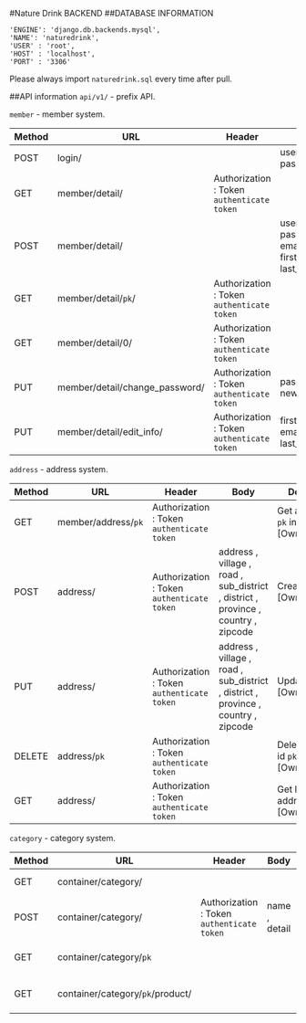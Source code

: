 #Nature Drink BACKEND
##DATABASE INFORMATION   

  ```
  'ENGINE': 'django.db.backends.mysql',
  'NAME': 'naturedrink',
  'USER' : 'root',
  'HOST' : 'localhost',
  'PORT' : '3306'
  ```

  Please always import `naturedrink.sql` every time after pull.

##API information
  `api/v1/` - prefix API.

  `member` - member system.   

  Method | URL | Header | Body | Description
  --- | --- | --- | --- | ---
  POST | login/ |  | username , password | Login user and Get Token
  GET | member/detail/ | Authorization : Token `authenticate token` |  | Get list of member [OwnerOrAdmin]
  POST | member/detail/ |  | username , password , email , first_name , last_name | Create user
  GET | member/detail/`pk`/ | Authorization : Token `authenticate token` |  | Get user id `pk` info [OwnerOrAdmin]
  GET | member/detail/0/ | Authorization : Token `authenticate token` |  | Get current user [OwnerOrAdmin]
  PUT | member/detail/change_password/ | Authorization : Token `authenticate token` | password , new_password | Change password [OwnerOrAdmin]
  PUT | member/detail/edit_info/ | Authorization : Token `authenticate token` | first_name , email , last_name | Edit user info [OwnerOrAdmin]

  `address` - address system.

  Method | URL | Header | Body | Description
  --- | --- | --- | --- | ---
  GET | member/address/`pk` | Authorization : Token `authenticate token` |  | Get address id `pk` info [OwnerOrAdmin]
  POST | address/ | Authorization : Token `authenticate token` | address , village , road , sub_district , district , province , country , zipcode | Create address [OwnerOrAdmin]
  PUT | address/ | Authorization : Token `authenticate token` | address , village , road , sub_district , district , province , country , zipcode | Update address [OwnerOrAdmin]
  DELETE | address/`pk` | Authorization : Token `authenticate token` |  | Delete Address id `pk` [OwnerOrAdmin]
  GET | address/ | Authorization : Token `authenticate token` |  | Get list of address [OwnerOrAdmin]

  `category` - category system.     

  Method | URL | Header | Body | Description
  --- | --- | --- | --- | ---
  GET | container/category/ |  |   |  Get list of category
  POST | container/category/ | Authorization : Token `authenticate token` | name , detail | Create category [Admin]
  GET | container/category/`pk` |  |  | Get category id `pk`
  GET | container/category/`pk`/product/ |  |  | Get list of product at category
